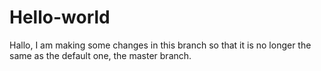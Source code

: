 # Hello-world
Hallo,
I am making some changes in this branch so that it is no longer the same as the default one, the master branch.
